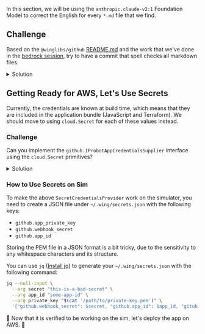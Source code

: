 In this section, we will be using the `anthropic.claude-v2:1` Foundation Model
to correct the English for every `*.md` file that we find.

## Challenge

Based on the `@winglibs/github` [README.md](https://www.npmjs.com/package/@winglibs/github) and the work that we've done in the [bedrock session](./04-bedrock.md), try to have a commit that spell checks all markdown files.


<details>
<summary>Solution</summary>
     
 
    bring cloud;
    bring util;
    bring github;
    bring bedrock;
    bring fs;

    let claude = new bedrock.Model("anthropic.claude-v2:1") as "claude";

    let correct = inflight (s: str):str => {
      log("invoking {claude.modelId}");
      let sysPrompt = "Correct the English including typos grammar and punctuation in the following markdown text, reply with corrected markdown text delimited the text with a <body> tag.";
      let res = claude.invoke({
        "prompt": "Human:{sysPrompt}\n{s}nAssistant:",
        "max_tokens_to_sample": 2048,
      });
      log("{res}"); 
      let r = res.get("completion").asStr().split("<body>").at(1).split("</body>").at(0);
      log(r);
      return r;
    };

    let handler = inflight (ctx) => {
      let repo = ctx.payload.repository;

      // find all changed mdfiles by comparing the commits of the PR
      let compare = ctx.octokit.repos.compareCommits(
        owner: repo.owner.login,
        repo: repo.name,
        base: ctx.payload.pull_request.base.sha,
        head: ctx.payload.pull_request.head.sha,
      );

      log("{Json.stringify(compare.data.commits)}");
      
      let mdFiles = MutMap<str>{};
      for commit in compare.data.commits {
        let commitContent = ctx.octokit.repos.getCommit(
          owner: repo.owner.login,
          repo: repo.name,
          ref: ctx.payload.pull_request.head.ref,
        );
        log("{Json.stringify(commitContent)}");
        if let files = commitContent.data.files {
          for file in files {
            log("{Json.stringify(file)}");
            if file.filename.endsWith(".md") && (file.status == "modified" || file.status == "added" || file.status == "changed") {
              mdFiles.set(file.filename, file.sha);
            }
          }
        }
      }

      // list over mdfiles and update them
      for filename in mdFiles.keys() {
        let contents = ctx.octokit.repos.getContent(
          owner: repo.owner.login,
          repo: repo.name,
          path: filename,
          ref: ctx.payload.pull_request.head.sha);
        
        let fileContents = util.base64Decode("{contents.data.content}");
          
          
        ctx.octokit.repos.createOrUpdateFileContents(
          owner: repo.owner.login,
          repo: repo.name,
          branch: ctx.payload.pull_request.head.ref,
          sha: contents.data.sha,
          path: filename,
          message: "chore: Correct the spelling, grammar & punctuation in '{filename}'",
          content: util.base64Encode(correct(fileContents))
        );
      }
    };


    class SimpleCredentialsSupplier impl github.IProbotAppCredentialsSupplier {
      
      pub inflight getId(): str {
      return "APP ID";
      }

      pub inflight getWebhookSecret(): str {
      return "this-is-a-bad-secret";
      }

      pub inflight getPrivateKey(): str {
      return fs.readFile("/Users/eyalkeren/Downloads/english-grammar-fixer.2024-01-02.private-key.pem");
      }
    }


    let credentialsProvider = new SimpleCredentialsSupplier();

    let markdown = new github.ProbotApp(
      credentialsSupplier: credentialsProvider,
      onPullRequestOpened: handler,
      onPullRequestReopened: handler
    );    

     
     
</details>

## Getting Ready for AWS, Let's Use Secrets

Currently, the credentials are known at build time, which means that they
are included in the application bundle (JavaScript and Terraform). We should
move to using `cloud.Secret` for each of these values instead.

### Challenge

Can you implement the `github.IProbotAppCredentialsSupplier` interface using the `cloud.Secret` primitives?

<details>
<summary>Solution</summary>


    class SecretCredentialsProvider impl github.IProbotAppCredentialsSupplier{
      privateKey: cloud.Secret;
      id: cloud.Secret;
      webhookSecret: cloud.Secret;
      new() {
        this.privateKey = new cloud.Secret(name: "gitub.app_private_key") as "gitub.app_private_key";
        this.id = new cloud.Secret(name: "github.app_id") as "github.app_id";
        this.webhookSecret = new cloud.Secret(name: "github.webhook_secret") as "github.webhook_secret";
      }
      pub inflight getId(): str {
        return this.id.value();
      }
      pub inflight getWebhookSecret(): str {
        return this.webhookSecret.value();
      }
      pub inflight getPrivateKey(): str {
        return this.privateKey.value();
      }
    }

    let credentialsProvider = new SecretCredentialsProvider();

</details>     


### How to Use Secrets on Sim

To make the above `SecretCredentialsProvider` work on the simulator, you
need to create a JSON file under `~/.wing/secrets.json` with the following keys:
- `github.app_private_key`
- `github.webhook_secret`
- `github.app_id`

Storing the PEM file in a JSON format is a bit tricky, due to the sensitivity to any whitespace characters and its structure.

You can use `jq` ([Install jq](https://jqlang.github.io/jq/)) to generate your `~/.wing/secrets.json` with the following command:

```sh
jq --null-input \
  --arg secret "this-is-a-bad-secret" \
  --arg app_id "some-app-id" \
  --arg private_key "$(cat '/path/to/private-key.pem')" \
  '{"github.webhook_secret": $secret, "github.app_id": $app_id, "gitub.app_private_key": $private_key}' > ~/.wing/secrets.json```
```

🚀 Now that it is verified to be working on the sim, let's deploy the app on AWS. 🚀


